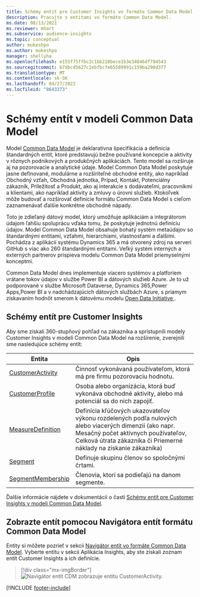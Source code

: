 ```yaml
---
title: Schémy entít pre Customer Insights vo formáte Common Data Model
description: Pracujte s entitami vo formáte Common Data Model.
ms.date: 08/13/2021
ms.reviewer: mhart
ms.subservice: audience-insights
ms.topic: conceptual
author: mukeshpo
ms.author: mukeshpo
manager: shellyha
ms.openlocfilehash: e155f75ffbc2c1bb228bece1b3e34846df794543
ms.sourcegitcommit: b7dbcd5627c2ebfbcfe65589991c159ba290d377
ms.translationtype: MT
ms.contentlocale: sk-SK
ms.lasthandoff: 04/27/2022
ms.locfileid: "8643373"
---
```

# <a name="entity-schemas-in-common-data-model"></a>Schémy entít v modeli Common Data Model



Model [Common Data Model](/common-data-model/) je deklaratívna špecifikácia a definícia štandardných entít, ktoré predstavujú bežne používané koncepcie a aktivity v rôznych podnikových a produkčných aplikáciách. Tento model sa rozširuje aj na pozorovacie a analytické údaje. Model Common Data Model poskytuje jasne definované, modulárne a rozšíriteľné obchodné entity, ako napríklad Obchodný vzťah, Obchodná jednotka, Prípad, Kontakt, Potenciálny zákazník, Príležitosť a Produkt, ako aj interakcie s dodávateľmi, pracovníkmi a klientami, ako napríklad aktivity a zmluvy o úrovni služieb. Ktokoľvek môže budovať a rozširovať definície formátu Common Data Model s cieľom zaznamenávať ďalšie konkrétne obchodné nápady.

Toto je zdieľaný dátový model, ktorý umožňuje aplikáciám a integrátorom údajom ľahšiu spoluprácu vďaka tomu, že poskytuje jednotnú definíciu údajov. Model Common Data Model obsahuje bohatý systém metaúdajov so štandardnými entitami, vzťahmi, hierarchiami, vlastnosťami a ďalšími. Pochádza z aplikácií systému Dynamics 365 a má otvorený zdroj na serveri GitHub s viac ako 260 štandardnými entitami. Veľký systém interných a externých partnerov prispieva modelu Common Data Model priemyselnými konceptmi.

Common Data Model dnes implementuje viacero systémov a platforiem vrátane tokov údajov v službe Power BI a dátových služieb Azure. Je to už podporované v službe Microsoft Dataverse, Dynamics 365,Power Apps,Power BI a v nadchádzajúcich dátových službách Azure, s priamym získavaním hodnôt smerom k dátovému modelu [Open Data Initiative ](https://www.microsoft.com/open-data-initiative).

## <a name="customer-insights-entity-schemas"></a>Schémy entít pre Customer Insights

Aby sme získali 360-stupňový pohľad na zákazníka a sprístupnili modely Customer Insights v modeli Common Data Model na rozšírenie, zverejnili sme nasledujúce schémy entít:

| Entita | Opis |
|---------|---------|
|[CustomerActivity](/common-data-model/schema/core/applicationcommon/foundationcommon/crmcommon/solutions/customerinsights/customeractivity) | Činnosť vykonávaná používateľom, ktorá má pre firmu pozorovaciu hodnotu. |
|[CustomerProfile](/common-data-model/schema/core/applicationcommon/foundationcommon/crmcommon/solutions/customerinsights/customerprofile) | Osoba alebo organizácia, ktorá buď vykonáva obchodné aktivity, alebo má potenciál sa do nich zapojiť. |
|[MeasureDefinition](/common-data-model/schema/core/applicationcommon/foundationcommon/crmcommon/solutions/customerinsights/measuredefinition) | Definícia kľúčových ukazovateľov výkonu rozdelených podľa nulových alebo viacerých dimenzií (ako napr. Mesačný počet aktívnych používateľov, Celková útrata zákazníka či Priemerné náklady na získanie zákazníka) |
|[Segment](/common-data-model/schema/core/applicationcommon/foundationcommon/crmcommon/solutions/customerinsights/segment) | Definuje skupinu členov so spoločnými črtami. |
|[SegmentMembership](/common-data-model/schema/core/applicationcommon/foundationcommon/crmcommon/solutions/customerinsights/segmentmembership) | Členovia, ktorí sa podieľajú na danom segmente. |

Ďalšie informácie nájdete v dokumentácii o časti [Schémy entít pre Customer Insights v modeli Common Data Model](/common-data-model/schema/core/applicationcommon/foundationcommon/crmcommon/solutions/customerinsights/overview).

## <a name="view-entities-using-the-common-data-model-entity-navigator"></a>Zobrazte entít pomocou Navigátora entít formátu Common Data Model

Entity si môžete pozrieť v sekcii [Navigátor entít vo formáte Common Data Model](https://microsoft.github.io/CDM/). Vyberte entitu v sekcii Aplikácia Insights, aby ste získali zoznam entít Customer Insights a ich definície.
> [!div class="mx-imgBorder"]
> ![Navigátor entít CDM zobrazuje entitu CustomerActivity.](media/CDM-entity-navigator.png "Navigátor entít CDM zobrazuje entitu CustomerActivity")


[!INCLUDE [footer-include](includes/footer-banner.md)]
